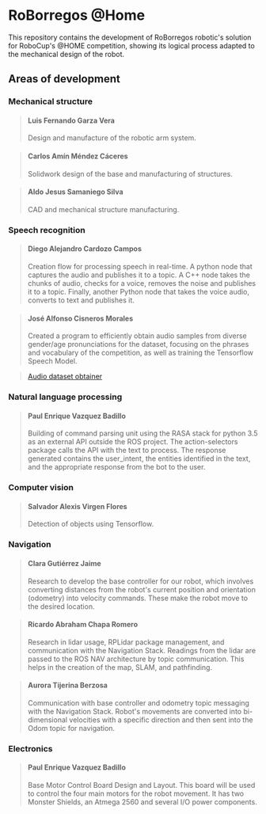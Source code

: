 # RoBorregos @Home

This repository contains the development of RoBorregos robotic's solution for RoboCup's @HOME competition, showing its logical process adapted to the mechanical design of the robot.

## Areas of development


### Mechanical structure

>#### Luis Fernando Garza Vera
>Design and manufacture of the robotic arm system.

>#### Carlos Amín Méndez Cáceres
>Solidwork design of the base and manufacturing of structures.

>#### Aldo Jesus Samaniego Silva
>CAD and mechanical structure manufacturing.


### Speech recognition
>#### Diego Alejandro Cardozo Campos
>Creation flow for processing speech in real-time. A python node that captures the audio and publishes it to a topic. A C++ node takes the chunks of audio, checks for a voice, removes the noise and publishes it to a topic. Finally, another Python node that takes the voice audio, converts to text and publishes it.

>#### José Alfonso Cisneros Morales
>Created a program to efficiently obtain audio samples from diverse gender/age pronunciations for the dataset, focusing on the phrases and vocabulary of the competition, as well as training the Tensorflow Speech Model.

>[Audio dataset obtainer](bit.ly/home-dataset)

### Natural language processing
>#### Paul Enrique Vazquez Badillo
>Building of command parsing unit using the RASA stack for python 3.5 as an external API outside the ROS project. The action-selectors package calls the API with the text to process. The response generated contains the user_intent, the entities identified in the text, and the appropriate response from the bot to the user.

### Computer vision

>#### Salvador Alexis Virgen Flores
>Detection of objects using Tensorflow.

### Navigation

>#### Clara Gutiérrez Jaime
>Research to develop the base controller for our robot, which involves converting distances from the robot's current position and orientation (odometry) into velocity commands. These make the robot move to the desired location. 

>#### Ricardo Abraham Chapa Romero
>Research in lidar usage, RPLidar package management, and communication with the Navigation Stack. Readings from the lidar are passed to the ROS NAV architecture by topic communication. This helps in the creation of the map, SLAM, and pathfinding.

>#### Aurora Tijerina Berzosa
>Communication with base controller and odometry topic messaging with the Navigation Stack.
Robot's movements are converted into bi-dimensional velocities with a specific direction and then sent into the Odom topic for navigation.


### Electronics

>#### Paul Enrique Vazquez Badillo
>Base Motor Control Board Design and Layout.
This board will be used to control the four main motors for the robot movement. It has two Monster Shields, an Atmega 2560 and several I/O power components.

